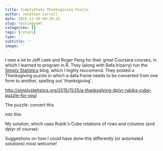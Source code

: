 ```yaml
---
title: SimplyStats Thanksgiving Puzzle
author: Jonathan Carroll
date: 2015-11-26 09:39:33
slug: testingyaml
categories: []
tags: [rstats]
type: ''
subtitle: ''
image: ''
---
```

I owe a lot to Jeff Leek and Roger Peng for their great Coursera courses, in which I learned to program in R. They (along with Rafa Irizarry) run the <a href="http://simplystatistics.org/" target="_blank">Simply Statistics</a> blog, which I highly reccomend. They posted a Thanksgiving puzzle in which a data.frame needs to be converted from one form to another, spelling out 'thanksgiving'.

<a href="http://simplystatistics.org/2015/11/25/a-thanksgiving-dplyr-rubiks-cube-puzzle-for-you/">http://simplystatistics.org/2015/11/25/a-thanksgiving-dplyr-rubiks-cube-puzzle-for-you/</a>

The puzzle: convert this

<script src="https://gist.github.com/jtleek/aae1218a8f4d1220e07d.js"></script>

into this

<script src="https://gist.github.com/jtleek/4d4b63a035973231e6d4.js"></script>

My solution, which uses Rubik's Cube rotations of rows and columns (and dplyr of course):

<script src="https://gist.github.com/JonoCarroll/f89e0aae8b6c83ac5818.js"></script>

Suggestions on how I could have done this differently (or automated solutions) most welcome!